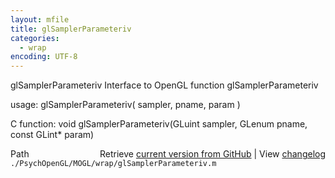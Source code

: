 ```yaml
---
layout: mfile
title: glSamplerParameteriv
categories:
  - wrap
encoding: UTF-8
---
```


glSamplerParameteriv  Interface to OpenGL function glSamplerParameteriv

usage:  glSamplerParameteriv( sampler, pname, param )

C function:  void glSamplerParameteriv(GLuint sampler, GLenum pname, const GLint\* param)


<div class="code_header" style="text-align:right;">
  <span style="float:left;">Path&nbsp;&nbsp;</span> <span class="counter">Retrieve <a href=
  "https://raw.github.com/Psychtoolbox-3/Psychtoolbox-3/beta/./PsychOpenGL/MOGL/wrap/glSamplerParameteriv.m">current version from GitHub</a> | View <a href=
  "https://github.com/Psychtoolbox-3/Psychtoolbox-3/commits/beta/./PsychOpenGL/MOGL/wrap/glSamplerParameteriv.m">changelog</a></span>
</div>
<div class="code">
  <code>./PsychOpenGL/MOGL/wrap/glSamplerParameteriv.m</code>
</div>
